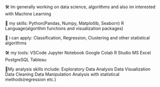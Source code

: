 🛠 Im generally working on data science, algorithms and also im interested with Machine Learning

🔮 my skills:
Python(Pandas, Numpy, Matplotlib, Seaborn)
R Language(algorithm functions and visualization packages)

🧪 i can apply:
Classification, Regression, Clustering and other statistical algorithms

🛠 my tools:
VSCode
Jupyter Notebook
Google Colab
R Studio
MS Excel
PostgreSQL
Tableau

📌My analysis skills include:
Exploratory Data Analysis
Data Visualization
Data Cleaning
Data Manipulation
Analysis with statistical methods(regression etc.)


